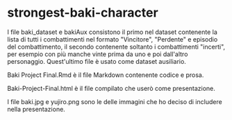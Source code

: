 # strongest-baki-character

I file baki_dataset e bakiAux consistono il primo nel dataset contenente la lista di tutti i combattimenti nel formato "Vincitore", "Perdente" e episodio del combattimento, il secondo contenente soltanto i combattimenti "incerti", per esempio con più manche vinte prima da uno e poi dall'altro personaggio. Quest'ultimo file è usato come dataset ausiliario.

Baki Project Final.Rmd è il file Markdown contenente codice e prosa.

Baki-Project-Final.html è il file compilato che userò come presentazione.

I file baki.jpg e yujiro.png sono le delle immagini che ho deciso di includere nella presentazione.

